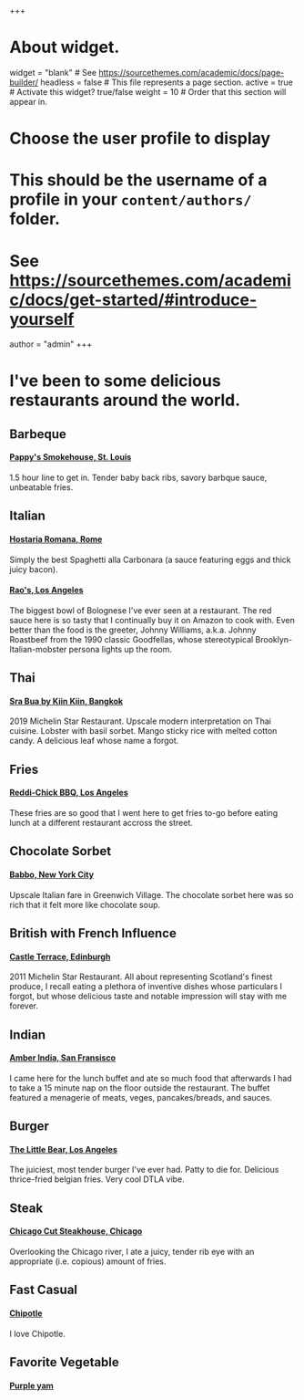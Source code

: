 +++
# About widget.
widget = "blank"  # See https://sourcethemes.com/academic/docs/page-builder/
headless = false  # This file represents a page section.
active = true  # Activate this widget? true/false
weight = 10  # Order that this section will appear in.

# Choose the user profile to display
# This should be the username of a profile in your `content/authors/` folder.
# See https://sourcethemes.com/academic/docs/get-started/#introduce-yourself
author = "admin"
+++

# I've been to some delicious restaurants around the world.

## **Barbeque**

#### [Pappy's Smokehouse, St. Louis](https://www.pappyssmokehouse.com)

1.5 hour line to get in. Tender baby back ribs, savory barbque sauce, unbeatable fries.

## **Italian**

#### [Hostaria Romana, Rome](http://www.hostariaromana.it)

Simply the best Spaghetti alla Carbonara (a sauce featuring eggs and thick juicy bacon).

#### [Rao's, Los Angeles](http://www.raosrestaurants.com/our_story.html)

The biggest bowl of Bolognese I've ever seen at a restaurant. The red sauce here is so tasty that I continually buy it on Amazon to cook with. Even better than the food is the greeter, Johnny Williams, a.k.a. Johnny Roastbeef from the 1990 classic Goodfellas, whose stereotypical Brooklyn-Italian-mobster persona lights up the room.

## **Thai**

#### [Sra Bua by Kiin Kiin, Bangkok](http://www.srabuabykiinkiin.com/en)

2019 Michelin Star Restaurant. Upscale modern interpretation on Thai cuisine. Lobster with basil sorbet. Mango sticky rice with melted cotton candy. A delicious leaf whose name a forgot.

## **Fries**

#### [Reddi-Chick BBQ, Los Angeles](https://reddichickbbq.com)

These fries are so good that I went here to get fries to-go before eating lunch at a different restaurant accross the street.

## **Chocolate Sorbet**

#### [Babbo, New York City](https://www.babbonyc.com)

Upscale Italian fare in Greenwich Village. The chocolate sorbet here was so rich that it felt more like chocolate soup.

## **British with French Influence**

#### [Castle Terrace, Edinburgh](https://castleterracerestaurant.com)

2011 Michelin Star Restaurant. All about representing Scotland's finest produce, I recall eating a plethora of inventive dishes whose particulars I forgot, but whose delicious taste and notable impression will stay with me forever.

## **Indian**

#### [Amber India, San Fransisco](https://www.amber-india.com/location/san-francisco/)

I came here for the lunch buffet and ate so much food that afterwards I had to take a 15 minute nap on the floor outside the restaurant. The buffet featured a menagerie of meats, veges, pancakes/breads, and sauces.

## **Burger**

#### [The Little Bear, Los Angeles](https://littlebearla.com)

The juiciest, most tender burger I've ever had. Patty to die for. Delicious thrice-fried belgian fries. Very cool DTLA vibe.

## **Steak**

#### [Chicago Cut Steakhouse, Chicago](http://www.chicagocutsteakhouse.com)

Overlooking the Chicago river, I ate a juicy, tender rib eye with an appropriate (i.e. copious) amount of fries.

## **Fast Casual**

#### [Chipotle](https://www.chipotle.com)

I love Chipotle.

## **Favorite Vegetable**

#### [Purple yam](https://en.wikipedia.org/wiki/Dioscorea_alata)


